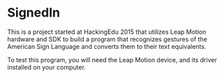 # SignedIn
This is a project started at HackingEdu 2015 that utilizes Leap Motion hardware and SDK to build a program that recognizes gestures of the American Sign Language and converts them to their text equivalents.

To test this program, you will need the Leap Motion device, and its driver installed on your computer.
